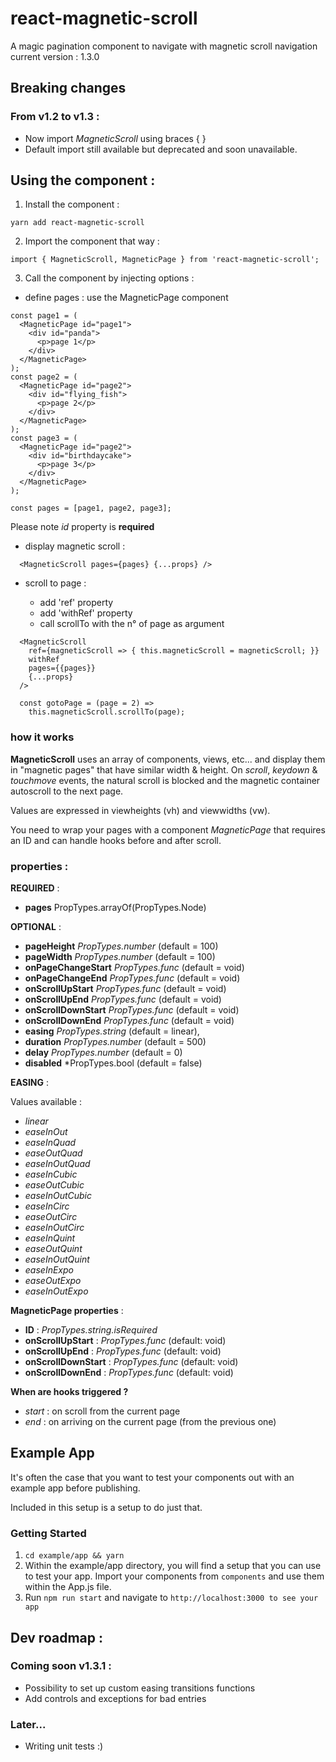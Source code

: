 
# react-magnetic-scroll

A magic pagination component to navigate with magnetic scroll navigation
current version : 1.3.0

## Breaking changes

### From v1.2 to v1.3 :

* Now import *MagneticScroll* using braces { }
* Default import still available but deprecated and soon unavailable.

## Using the component :
1. Install the component :

 ```yarn add react-magnetic-scroll```

2. Import the component that way :

 ```import { MagneticScroll, MagneticPage } from 'react-magnetic-scroll';```

3. Call the component by injecting options :

  * define pages : use the MagneticPage component

  ```
  const page1 = (
    <MagneticPage id="page1">
      <div id="panda">
        <p>page 1</p>
      </div>
    </MagneticPage>
  );
  const page2 = (
    <MagneticPage id="page2">
      <div id="flying_fish">
        <p>page 2</p>
      </div>
    </MagneticPage>
  );
  const page3 = (
    <MagneticPage id="page2">
      <div id="birthdaycake">
        <p>page 3</p>
      </div>
    </MagneticPage>
  );

  const pages = [page1, page2, page3];
  ```
  Please note *id* property is __required__

  * display magnetic scroll :

  ```
    <MagneticScroll pages={pages} {...props} />
  ```

  * scroll to page :

    * add 'ref' property
    * add 'withRef' property
    * call scrollTo with the n° of page as argument

  ```
    <MagneticScroll
      ref={magneticScroll => { this.magneticScroll = magneticScroll; }}
      withRef
      pages={{pages}}
      {...props}
    />
  ```

  ```
    const gotoPage = (page = 2) =>
      this.magneticScroll.scrollTo(page);
  ```

### how it works

__MagneticScroll__ uses an array of components, views, etc... and display them in "magnetic pages" that have similar width & height. On *scroll*, *keydown* & *touchmove* events, the natural scroll is blocked and the magnetic container autoscroll to the next page.

Values are expressed in viewheights (vh) and viewwidths (vw).

You need to wrap your pages with a component *MagneticPage* that requires an ID and can handle hooks before and after scroll.

### properties :

__REQUIRED__ :

* **pages** PropTypes.arrayOf(PropTypes.Node)

__OPTIONAL__ :

* **pageHeight** *PropTypes.number* (default = 100)
* **pageWidth** *PropTypes.number* (default = 100)
* **onPageChangeStart** *PropTypes.func* (default = void)
* **onPageChangeEnd** *PropTypes.func* (default = void)
* **onScrollUpStart** *PropTypes.func* (default = void)
* **onScrollUpEnd** *PropTypes.func* (default = void)
* **onScrollDownStart** *PropTypes.func* (default = void)
* **onScrollDownEnd** *PropTypes.func* (default = void)
* **easing** *PropTypes.string* (default = linear),
* **duration** *PropTypes.number* (default = 500)
* **delay** *PropTypes.number* (default = 0)
* **disabled** *PropTypes.bool (default = false)

__EASING__ :

Values available :

* *linear*
* *easeInOut*
* *easeInQuad*
* *easeOutQuad*
* *easeInOutQuad*
* *easeInCubic*
* *easeOutCubic*
* *easeInOutCubic*
* *easeInCirc*
* *easeOutCirc*
* *easeInOutCirc*
* *easeInQuint*
* *easeOutQuint*
* *easeInOutQuint*
* *easeInExpo*
* *easeOutExpo*
* *easeInOutExpo*

__MagneticPage properties__ :

* **ID** : *PropTypes.string.isRequired*
* **onScrollUpStart** : *PropTypes.func* (default: void)
* **onScrollUpEnd** : *PropTypes.func* (default: void)
* **onScrollDownStart** : *PropTypes.func* (default: void)
* **onScrollDownEnd** : *PropTypes.func* (default: void)

__When are hooks triggered ?__

* *start* : on scroll from the current page
* *end* : on arriving on the current page (from the previous one)

## Example App
It's often the case that you want to test your components out with an example app before publishing.

Included in this setup is a setup to do just that.

### Getting Started
1. `cd example/app && yarn`
2.  Within the example/app directory, you will find a setup that you can use to test your app.  Import your components from `components` and use them within the App.js file.
3. Run `npm run start` and navigate to `http://localhost:3000 to see your app`


## Dev roadmap :

### Coming soon v1.3.1 :

* Possibility to set up custom easing transitions functions
* Add controls and exceptions for bad entries

### Later...

* Writing unit tests :)
